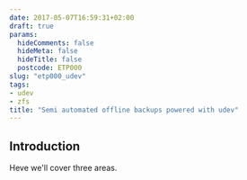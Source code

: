 ```yaml
---
date: 2017-05-07T16:59:31+02:00
draft: true
params:
  hideComments: false
  hideMeta: false
  hideTitle: false
  postcode: ETP000
slug: "etp000_udev"
tags:
- udev
- zfs
title: "Semi automated offline backups powered with udev"
---
```


## Introduction

Heve we'll cover three areas.

